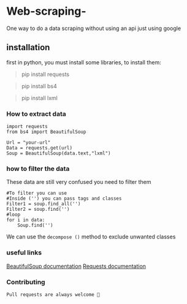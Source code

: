 # Web-scraping-
One way to do a data scraping without using an api just using google

## installation
first in python, you must install some libraries, to install them:
>pip install requests

>pip install bs4

>pip install lxml

### How to extract data
```
import requests
from bs4 import BeautifulSoup

Url = "your-url"
Data = requests.get(url)
Soup = BeautifulSoup(data.text,"lxml")
```
### how to filter the data
These data are still very confused you need to filter them
```
#To filter you can use
#Inside ('') you can pass tags and classes
Filter1 = soup.find_all('')
Filter2 = soup.find('')
#loop
for i in data:
    Soup.find('')
```
We can use the `decompose ()` method to exclude unwanted classes

### useful links
[BeautifulSoup documentation](https://www.crummy.com/software/BeautifulSoup/bs4/doc/)
[Requests documentation](https://requests.readthedocs.io/en/master/)

### Contributing
`Pull requests are always welcome 🐊`
